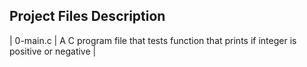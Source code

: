 ## Project Files Description
| 0-main.c | A C program file that tests function that prints if integer is positive or negative |
